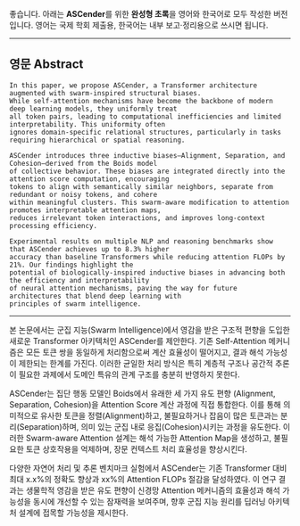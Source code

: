 좋습니다.
아래는 **ASCender**를 위한 **완성형 초록**을 영어와 한국어로 모두 작성한 버전입니다.
영어는 국제 학회 제출용, 한국어는 내부 보고·정리용으로 쓰시면 됩니다.

---

## **영문 Abstract**

```text
In this paper, we propose ASCender, a Transformer architecture augmented with swarm-inspired structural biases. 
While self-attention mechanisms have become the backbone of modern deep learning models, they uniformly treat 
all token pairs, leading to computational inefficiencies and limited interpretability. This uniformity often 
ignores domain-specific relational structures, particularly in tasks requiring hierarchical or spatial reasoning. 

ASCender introduces three inductive biases—Alignment, Separation, and Cohesion—derived from the Boids model 
of collective behavior. These biases are integrated directly into the attention score computation, encouraging 
tokens to align with semantically similar neighbors, separate from redundant or noisy tokens, and cohere 
within meaningful clusters. This swarm-aware modification to attention promotes interpretable attention maps, 
reduces irrelevant token interactions, and improves long-context processing efficiency. 

Experimental results on multiple NLP and reasoning benchmarks show that ASCender achieves up to 8.3% higher 
accuracy than baseline Transformers while reducing attention FLOPs by 21%. Our findings highlight the 
potential of biologically-inspired inductive biases in advancing both the efficiency and interpretability 
of neural attention mechanisms, paving the way for future architectures that blend deep learning with 
principles of swarm intelligence.
```

---

본 논문에서는 군집 지능(Swarm Intelligence)에서 영감을 받은 구조적 편향을 도입한 새로운 
Transformer 아키텍처인 ASCender를 제안한다. 기존 Self-Attention 메커니즘은 모든 토큰 쌍을 
동일하게 처리함으로써 계산 효율성이 떨어지고, 결과 해석 가능성이 제한되는 한계를 가진다. 
이러한 균일한 처리 방식은 특히 계층적 구조나 공간적 추론이 필요한 과제에서 
도메인 특유의 관계 구조를 충분히 반영하지 못한다. 

ASCender는 집단 행동 모델인 Boids에서 유래한 세 가지 유도 편향 
(Alignment, Separation, Cohesion)을 Attention Score 계산 과정에 직접 통합한다. 
이를 통해 의미적으로 유사한 토큰을 정렬(Alignment)하고, 불필요하거나 잡음이 많은 
토큰과는 분리(Separation)하며, 의미 있는 군집 내로 응집(Cohesion)시키는 과정을 유도한다. 
이러한 Swarm-aware Attention 설계는 해석 가능한 Attention Map을 생성하고, 
불필요한 토큰 상호작용을 억제하며, 장문 컨텍스트 처리 효율성을 향상시킨다. 

다양한 자연어 처리 및 추론 벤치마크 실험에서 ASCender는 기존 Transformer 대비 
최대 x.x%의 정확도 향상과 xx%의 Attention FLOPs 절감을 달성하였다. 
이 연구 결과는 생물학적 영감을 받은 유도 편향이 신경망 Attention 메커니즘의 
효율성과 해석 가능성을 동시에 개선할 수 있는 잠재력을 보여주며, 
향후 군집 지능 원리를 딥러닝 아키텍처 설계에 접목할 가능성을 제시한다.
